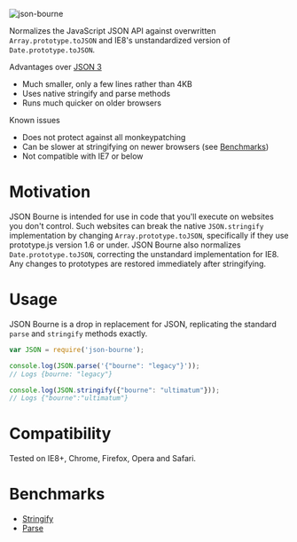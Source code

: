 ![json-bourne](https://cloud.githubusercontent.com/assets/823104/6025028/5493ca12-abc7-11e4-9431-43a851bcb08b.jpg)

Normalizes the JavaScript JSON API against overwritten `Array.prototype.toJSON` and IE8's unstandardized version of `Date.prototype.toJSON`.

Advantages over [JSON 3](https://github.com/bestiejs/json3)
- Much smaller, only a few lines rather than 4KB
- Uses native stringify and parse methods
- Runs much quicker on older browsers

Known issues
- Does not protect against all monkeypatching
- Can be slower at stringifying on newer browsers (see [Benchmarks](#benchmarks))
- Not compatible with IE7 or below

Motivation
==========
JSON Bourne is intended for use in code that you'll execute on websites you don't control. Such websites can break the native `JSON.stringify` implementation by changing `Array.prototype.toJSON`, specifically if they use prototype.js version 1.6 or under. JSON Bourne also normalizes `Date.prototype.toJSON`, correcting the unstandard implementation for IE8. Any changes to prototypes are restored immediately after stringifying.

Usage
=====

JSON Bourne is a drop in replacement for JSON, replicating the standard `parse` and `stringify` methods exactly.

```javascript
var JSON = require('json-bourne');

console.log(JSON.parse('{"bourne": "legacy"}'));
// Logs {bourne: "legacy"}

console.log(JSON.stringify({"bourne": "ultimatum"}));
// Logs {"bourne":"ultimatum"}
```

Compatibility
=============
Tested on IE8+, Chrome, Firefox, Opera and Safari.

Benchmarks
==========
- [Stringify](http://jsperf.com/json-bourne-stringify)
- [Parse](http://jsperf.com/json-bourne-parse)
